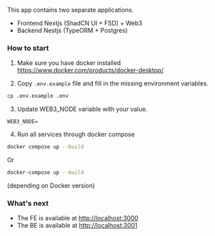 This app contains two separate applications.

- Frontend Nextjs (ShadCN UI + FSD) + Web3
- Backend Nestjs (TypeORM + Postgres)

### How to start

1. Make sure you have docker installed
   <https://www.docker.com/products/docker-desktop/>

2. Copy `.env.example` file and fill in the missing environment variables.
```sh
cp .env.example .env
```
3. Update WEB3_NODE variable with your value.
```
WEB3_NODE=
```
4. Run all services through docker compose
```bash
docker compose up --build
```
Or
```bash
docker-compose up --build
```
(depending on Docker version)

### What's next

* The FE is available at <http://localhost:3000>
* The BE is available at <http://localhost:3001>
